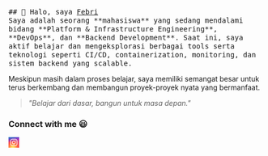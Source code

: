 
<p>
  <!-- <img src="https://raw.githubusercontent.com/coderjojo/coderjojo/master/img/github.gif" width=100>
  <br><br> -->
  <samp>
## 👋 Halo, saya <a href="https://febridev.web.id">Febri</a> </br>
    Saya adalah seorang **mahasiswa** yang sedang mendalami bidang **Platform & Infrastructure Engineering**, **DevOps**, dan **Backend Development**. Saat ini, saya aktif belajar dan mengeksplorasi berbagai tools serta teknologi seperti CI/CD, containerization, monitoring, dan sistem backend yang scalable.

Meskipun masih dalam proses belajar, saya memiliki semangat besar untuk terus berkembang dan membangun proyek-proyek nyata yang bermanfaat.

> _"Belajar dari dasar, bangun untuk masa depan."_
  </samp>
</p>

### Connect with me :smiley:
<a href="https://www.instagram.com/_febrinh">
  <img align="left" alt="febri instagram" width="21px" src="https://raw.githubusercontent.com/edent/SuperTinyIcons/099dc12b59179d07d534069bc8551718f786d91a/images/svg/instagram.svg" />
</a>
